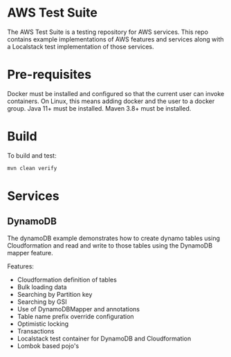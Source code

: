 # AWS Test Suite

The AWS Test Suite is a testing repository for AWS services.
This repo contains example implementations of AWS features and services along with a Localstack test implementation of those services.

# Pre-requisites

Docker must be installed and configured so that the current user can invoke containers. On Linux, this means adding docker and the user to a docker group.
Java 11+ must be installed.
Maven 3.8+ must be installed.

# Build
To build and test:
```bash
mvn clean verify
```

# Services
## DynamoDB
The dynamoDB example demonstrates how to create dynamo tables using Cloudformation and read and write to those tables using the DynamoDB mapper feature.

Features:
* Cloudformation definition of tables
* Bulk loading data
* Searching by Partition key
* Searching by GSI
* Use of DynamoDBMapper and annotations
* Table name prefix override configuration
* Optimistic locking
* Transactions
* Localstack test container for DynamoDB and Cloudformation
* Lombok based pojo's

